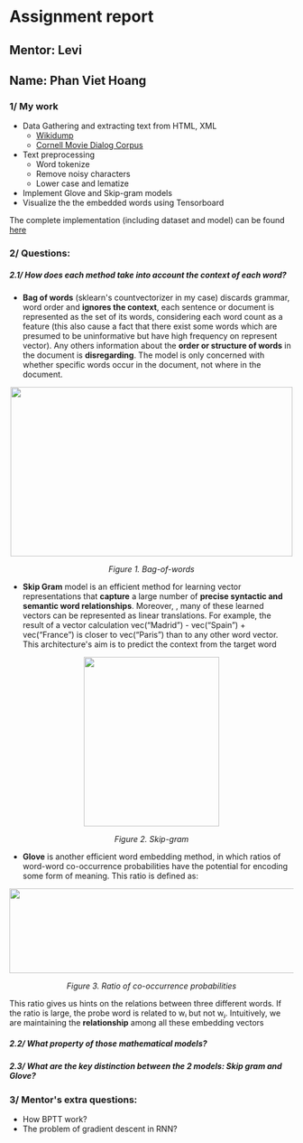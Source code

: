 # Assignment report
## Mentor: Levi
## Name: Phan Viet Hoang


### 1/ My work
- Data Gathering and extracting text from HTML, XML
  - [Wikidump](https://dumps.wikimedia.org/backup-index.html)
  - [Cornell Movie Dialog Corpus](https://www.cs.cornell.edu/~cristian/Cornell_Movie-Dialogs_Corpus.html)
- Text preprocessing
  - Word tokenize
  - Remove noisy characters
  - Lower case and lematize
- Implement Glove and Skip-gram models
- Visualize the the embedded words using  Tensorboard

The complete implementation (including dataset and model) can be found [here](https://drive.google.com/drive/folders/1bgMF5qKkEkFlQcilg3q-0Wdi32DETUYP?usp=sharing)

### 2/ Questions:

##### 2.1/ How does each method take into account the context of each word?
- **Bag of words** (sklearn's countvectorizer in my case) discards grammar, word order and **ignores the context**, each sentence or document is  represented as the set of its words, considering each word count as a feature (this also cause a fact that there exist some words which are presumed to be uninformative but have high frequency on represent vector). Any others information about the **order or structure of words** in the document is **disregarding**. The model is only concerned with whether specific words occur in the document, not where in the document.

<p align="center">
  <img width="500" height="300" src="https://user-images.githubusercontent.com/52401767/75102560-03263800-5620-11ea-85a7-9aab465a42e4.jpg">
</p>

<p align="center"> 
  <em>Figure 1. Bag-of-words</em>
</p>



- **Skip Gram** model is an efficient method for learning vector representations that **capture** a large 
number of **precise syntactic and semantic word relationships**. Moreover, , many of these learned
vectors can be represented as linear translations. For example, the result of a vector calculation 
vec(“Madrid”) - vec(“Spain”) + vec(“France”) is closer to vec(“Paris”) than to any other word vector. This architecture's aim is to predict the context from the target word

<p align="center">
  <img width="240" height="300" src="https://user-images.githubusercontent.com/52401767/75102525-85fac300-561f-11ea-837a-b3b1ef4964cc.png">
</p>

<p align="center"> 
  <em>Figure 2. Skip-gram</em>
</p>

- **Glove** is another efficient word embedding method, in which ratios of word-word co-occurrence probabilities have the potential for encoding some form of meaning.
This ratio is defined as:

<p align="center">
  <img width="1500" height="150" src="https://user-images.githubusercontent.com/52401767/75102723-b728c280-5622-11ea-9900-d8166cc3faf9.jpg">
</p>

<p align="center"> 
  <em>Figure 3. Ratio of co-occurrence probabilities</em>
</p>

This ratio gives us hints on the relations between three different words. If the ratio is large, the probe word is related to wᵢ but not wⱼ. Intuitively, we are maintaining the **relationship** among all these embedding vectors

##### 2.2/ What property of those mathematical models?

##### 2.3/ What are the key distinction between the 2 models: Skip gram and Glove?

### 3/ Mentor's extra questions:
- How BPTT work?
- The problem of gradient descent in RNN?
